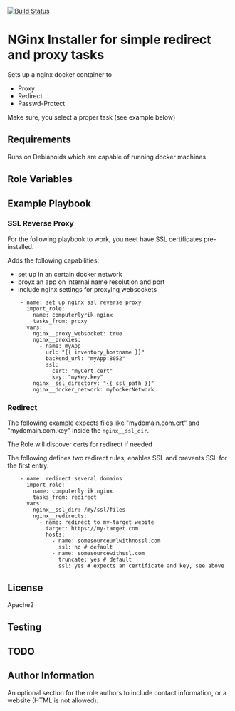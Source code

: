 [![Build Status](https://travis-ci.org/computerlyrik/ansible-nginx.svg?branch=master)](https://travis-ci.org/computerlyrik/ansible-nginx)

NGinx Installer for simple redirect and proxy tasks
=========

Sets up a nginx docker container to

* Proxy
* Redirect
* Passwd-Protect

Make sure, you select a proper task (see example below)

Requirements
------------

Runs on Debianoids which are capable of running docker machines

Role Variables
--------------


Example Playbook
----------------

### SSL Reverse Proxy
For the following playbook to work, you neet have SSL certificates pre-installed.

Adds the following capabilities:
- set up in an certain docker network
- proyx an app on internal name resolution and port
- include nginx settings for proxying websockets

```
    - name: set up nginx ssl reverse proxy
      import_role:
        name: computerlyrik.nginx
        tasks_from: proxy
      vars:
        nginx__proxy_websocket: true
        nginx__proxies:
          - name: myApp
            url: "{{ inventory_hostname }}"
            backend_url: "myApp:8052"
            ssl:
              cert: "myCert.cert"
              key: "myKey.key"
        nginx__ssl_directory: "{{ ssl_path }}"
        nginx__docker_network: myDockerNetwork
```

### Redirect

The following example expects files like "mydomain.com.crt" and "mydomain.com.key" inside the `nginx__ssl_dir`. 

The Role will discover certs for redirect if needed

The following defines two redirect rules, enables SSL and prevents SSL for the first entry.

```
    - name: redirect several domains
      import_role:
        name: computerlyrik.nginx
        tasks_from: redirect
      vars:
        nginx__ssl_dir: /my/ssl/files
        nginx__redirects:
          - name: redirect to my-target webite
            target: https://my-target.com
            hosts:
              - name: somesourceurlwithnossl.com
                ssl: no # default
              - name: somesourcewithssl.com
                truncate: yes # default
                ssl: yes # expects an certificate and key, see above
```

License
-------

Apache2

Testing
-------

TODO
----

Author Information
------------------

An optional section for the role authors to include contact information, or a website (HTML is not allowed).
